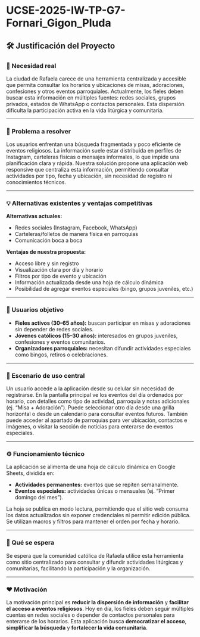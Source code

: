 # UCSE-2025-IW-TP-G7-Fornari_Gigon_Pluda

## 🛠️ Justificación del Proyecto

### 📌 Necesidad real

La ciudad de Rafaela carece de una herramienta centralizada y accesible que permita consultar los horarios y ubicaciones de misas, adoraciones, confesiones y otros eventos parroquiales. Actualmente, los fieles deben buscar esta información en múltiples fuentes: redes sociales, grupos privados, estados de WhatsApp o contactos personales. Esta dispersión dificulta la participación activa en la vida litúrgica y comunitaria.

---

### 🎯 Problema a resolver

Los usuarios enfrentan una búsqueda fragmentada y poco eficiente de eventos religiosos. La información suele estar distribuida en perfiles de Instagram, carteleras físicas o mensajes informales, lo que impide una planificación clara y rápida. Nuestra solución propone una aplicación web responsive que centraliza esta información, permitiendo consultar actividades por tipo, fecha y ubicación, sin necesidad de registro ni conocimientos técnicos.

---

### 💡 Alternativas existentes y ventajas competitivas

**Alternativas actuales:**
- Redes sociales (Instagram, Facebook, WhatsApp)
- Carteleras/folletos de manera física en parroquias
- Comunicación boca a boca

**Ventajas de nuestra propuesta:**
- Acceso libre y sin registro
- Visualización clara por día y horario
- Filtros por tipo de evento y ubicación
- Información actualizada desde una hoja de cálculo dinámica
- Posibilidad de agregar eventos especiales (bingo, grupos juveniles, etc.)

---

### 👥 Usuarios objetivo

- **Fieles activos (30–65 años):** buscan participar en misas y adoraciones sin depender de redes sociales.
- **Jóvenes católicos (15–30 años):** interesados en grupos juveniles, confesiones y eventos comunitarios.
- **Organizadores parroquiales:** necesitan difundir actividades especiales como bingos, retiros o celebraciones.

---

### 🧭 Escenario de uso central

Un usuario accede a la aplicación desde su celular sin necesidad de registrarse. En la pantalla principal ve los eventos del día ordenados por horario, con detalles como tipo de actividad, parroquia y notas adicionales (ej. “Misa + Adoración”). Puede seleccionar otro día desde una grilla horizontal o desde un calendario para consultar eventos futuros. También puede acceder al apartado de parroquias para ver ubicación, contactos e imágenes, o visitar la sección de noticias para enterarse de eventos especiales.

---

### ⚙️ Funcionamiento técnico

La aplicación se alimenta de una hoja de cálculo dinámica en Google Sheets, dividida en:
- **Actividades permanentes:** eventos que se repiten semanalmente.
- **Eventos especiales:** actividades únicas o mensuales (ej. “Primer domingo del mes”).

La hoja se publica en modo lectura, permitiendo que el sitio web consuma los datos actualizados sin exponer credenciales ni permitir edición pública. Se utilizan macros y filtros para mantener el orden por fecha y horario.

---

### 🎯 Qué se espera

Se espera que la comunidad católica de Rafaela utilice esta herramienta como sitio centralizado para consultar y difundir actividades litúrgicas y comunitarias, facilitando la participación y la organización.

---

### ❤️ Motivación

La motivación principal es **reducir la dispersión de información** y **facilitar el acceso a eventos religiosos**. Hoy en día, los fieles deben seguir múltiples cuentas en redes sociales o depender de contactos personales para enterarse de los horarios. Esta aplicación busca **democratizar el acceso**, **simplificar la búsqueda** y **fortalecer la vida comunitaria**.
